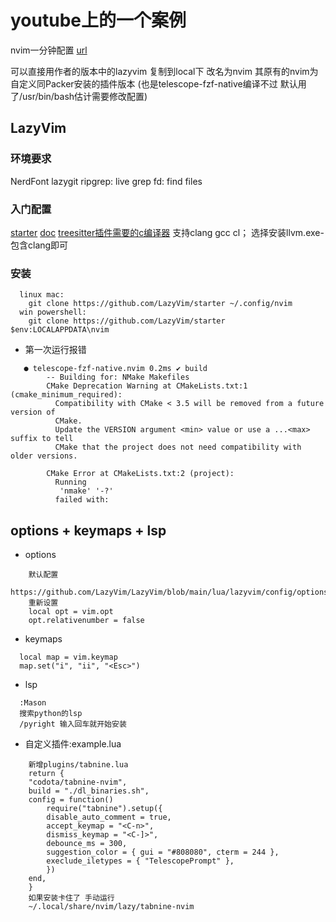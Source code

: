 # youtube上的一个案例
nvim一分钟配置
[url](https://www.youtube.com/watch?v=Wh2Uh3g5fOM)

可以直接用作者的版本中的lazyvim 复制到local下 改名为nvim
其原有的nvim为自定义同Packer安装的插件版本
(也是telescope-fzf-native编译不过 默认用了/usr/bin/bash估计需要修改配置)


## LazyVim

### 环境要求
NerdFont lazygit 
ripgrep: live grep 
fd: find files


### 入门配置
[starter](https://github.com/LazyVim/starter/tree/main)
[doc](https://www.lazyvim.org/installation)
[treesitter插件需要的c编译器](https://github.com/nvim-treesitter/nvim-treesitter/wiki/Windows-support) 支持clang gcc cl； 选择安装llvm.exe-包含clang即可


### 安装
```
  linux mac:
    git clone https://github.com/LazyVim/starter ~/.config/nvim
  win powershell:
    git clone https://github.com/LazyVim/starter $env:LOCALAPPDATA\nvim
```
- 第一次运行报错
```
   ● telescope-fzf-native.nvim 0.2ms ✔ build
        -- Building for: NMake Makefiles
        CMake Deprecation Warning at CMakeLists.txt:1 (cmake_minimum_required):
          Compatibility with CMake < 3.5 will be removed from a future version of
          CMake.
          Update the VERSION argument <min> value or use a ...<max> suffix to tell
          CMake that the project does not need compatibility with older versions.

        CMake Error at CMakeLists.txt:2 (project):
          Running
           'nmake' '-?'
          failed with:
```


## options + keymaps + lsp
- options
```
    默认配置
    https://github.com/LazyVim/LazyVim/blob/main/lua/lazyvim/config/options.lua
    重新设置
    local opt = vim.opt
    opt.relativenumber = false
```
- keymaps
```
  local map = vim.keymap
  map.set("i", "ii", "<Esc>") 
```
- lsp
```
  :Mason
  搜索python的lsp
  /pyright 输入回车就开始安装
```
- 自定义插件:example.lua
```
    新增plugins/tabnine.lua
    return {
    "codota/tabnine-nvim",
    build = "./dl_binaries.sh",
    config = function()
        require("tabnine").setup({
        disable_auto_comment = true,
        accept_keymap = "<C-n>",
        dismiss_keymap = "<C-]>",
        debounce_ms = 300,
        suggestion_color = { gui = "#808080", cterm = 244 },
        execlude_iletypes = { "TelescopePrompt" },
        })
    end,
    }
    如果安装卡住了 手动运行
    ~/.local/share/nvim/lazy/tabnine-nvim
```




















